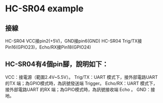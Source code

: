 # HC-SR04 example

## 接線
HC-SR04 VCC接pin2(+5V)，GND接pin6(GND)
HC-SR04 Trig/TX接Pin16(GPIO23)，Echo/RX接Pin18(GPIO24)



## HC-SR04有4個pin腳，說明如下：
VCC：接電源（範圍2.4V~5.5V）。
Trig/TX：UART 模式下，接外部電路UART 的TX 端；為GPIO模式時，為訊號發送端 Trigger。
Echo/RX：UART 模式下，接外部電路UART 的RX 端；為GPIO模式時，為訊號接收端 Echo 。
GND：接地。




